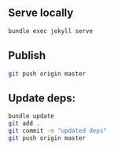 ## Serve locally
```bash
bundle exec jekyll serve
```

## Publish
```bash
git push origin master
```

## Update deps:

```bash
bundle update
git add .
git commit -m "updated deps"
git push origin master
```

